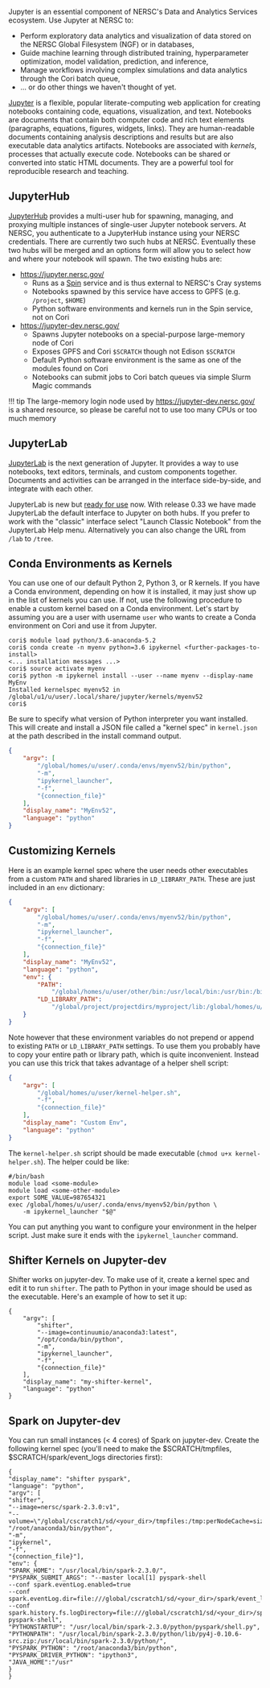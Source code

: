 Jupyter is an essential component of NERSC's Data and Analytics Services ecosystem.
Use Jupyter at NERSC to:

* Perform exploratory data analytics and visualization of data stored on the NERSC Global Filesystem (NGF) or in databases,
* Guide machine learning through distributed training, hyperparameter optimization, model validation, prediction, and inference,
* Manage workflows involving complex simulations and data analytics through the Cori batch queue,
* ... or do other things we haven't thought of yet.

[Jupyter](https://jupyter.readthedocs.io/en/latest/)
is a flexible, popular literate-computing web application for creating notebooks containing code, equations, visualization, and text.
Notebooks are documents that contain both computer code and rich text elements (paragraphs, equations, figures, widgets, links).
They are human-readable documents containing analysis descriptions and results but are also executable data analytics artifacts.
Notebooks are associated with *kernels*, processes that actually execute code.
Notebooks can be shared or converted into static HTML documents.
They are a powerful tool for reproducible research and teaching.

## JupyterHub

[JupyterHub](https://jupyterhub.readthedocs.io/en/stable/)
provides a multi-user hub for spawning, managing, and proxying multiple instances of single-user Jupyter notebook servers.
At NERSC, you authenticate to a JupyterHub instance using your NERSC credentials.
There are currently two such hubs at NERSC.
Eventually these two hubs will be merged and an options form will allow you to select how and where your notebook will spawn.
The two existing hubs are:

* https://jupyter.nersc.gov/
    * Runs as a [Spin](/services/spin/) service and is thus external to NERSC's Cray systems
    * Notebooks spawned by this service have access to GPFS (e.g. `/project`, `$HOME`)
    * Python software environments and kernels run in the Spin service, not on Cori
* https://jupyter-dev.nersc.gov/
    * Spawns Jupyter notebooks on a special-purpose large-memory node of Cori
    * Exposes GPFS and Cori `$SCRATCH` though not Edison `$SCRATCH`
    * Default Python software environment is the same as one of the modules found on Cori
    * Notebooks can submit jobs to Cori batch queues via simple Slurm Magic commands

!!! tip
    The large-memory login node used by <https://jupyter-dev.nersc.gov/>
    is a shared resource, so please be careful not to use too many CPUs
    or too much memory

## JupyterLab

[JupyterLab](https://jupyterlab.readthedocs.io/en/stable/)
is the next generation of Jupyter.
It provides a way to use notebooks, text editors, terminals, and custom components together.
Documents and activities can be arranged in the interface side-by-side, and integrate with each other.

JupyterLab is new but [ready for use](https://blog.jupyter.org/jupyterlab-is-ready-for-users-5a6f039b8906) now.
With release 0.33 we have made JupyterLab the default interface to Jupyter on both hubs.
If you prefer to work with the "classic" interface select "Launch Classic Notebook" from the JupyterLab Help menu.
Alternatively you can also change the URL from `/lab` to `/tree`.

## Conda Environments as Kernels

You can use one of our default Python 2, Python 3, or R kernels.
If you have a Conda environment, depending on how it is installed, it may just show up in the list of kernels you can use.
If not, use the following procedure to enable a custom kernel based on a Conda environment.
Let's start by assuming you are a user with username `user` who wants to create a Conda environment on Cori and use it from Jupyter.

    cori$ module load python/3.6-anaconda-5.2
    cori$ conda create -n myenv python=3.6 ipykernel <further-packages-to-install>
    <... installation messages ...>
    cori$ source activate myenv
    cori$ python -m ipykernel install --user --name myenv --display-name MyEnv
    Installed kernelspec myenv52 in /global/u1/u/user/.local/share/jupyter/kernels/myenv52
    cori$

Be sure to specify what version of Python interpreter you want installed.
This will create and install a JSON file called a "kernel spec" in `kernel.json` at the path described in the install command output.

```json
{
	"argv": [
  		"/global/homes/u/user/.conda/envs/myenv52/bin/python",
  		"-m",
  		"ipykernel_launcher",
  		"-f",
  		"{connection_file}"
 	],
 	"display_name": "MyEnv52",
 	"language": "python"
}
```

## Customizing Kernels

Here is an example kernel spec where the user needs other executables from a custom `PATH` and shared libraries in `LD_LIBRARY_PATH`.
These are just included in an `env` dictionary:

```json
{
	"argv": [
  		"/global/homes/u/user/.conda/envs/myenv52/bin/python",
  		"-m",
  		"ipykernel_launcher",
  		"-f",
  		"{connection_file}"
 	],
 	"display_name": "MyEnv52",
 	"language": "python",
	"env": {
    	"PATH":
			"/global/homes/u/user/other/bin:/usr/local/bin:/usr/bin:/bin",
    	"LD_LIBRARY_PATH":
			"/global/project/projectdirs/myproject/lib:/global/homes/u/user/lib"
  	}
}
```

Note however that these environment variables do not prepend or append to existing `PATH` or `LD_LIBRARY_PATH` settings.
To use them you probably have to copy your entire path or library path, which is quite inconvenient.
Instead you can use this trick that takes advantage of a helper shell script:

```json
{
	"argv": [
    	"/global/homes/u/user/kernel-helper.sh",
  		"-f",
  		"{connection_file}"
 	],
 	"display_name": "Custom Env",
 	"language": "python"
}
```

The `kernel-helper.sh` script should be made executable (`chmod u+x kernel-helper.sh`).
The helper could be like:

```shell
#/bin/bash
module load <some-module>
module load <some-other-module>
export SOME_VALUE=987654321
exec /global/homes/u/user/.conda/envs/myenv52/bin/python \
	-m ipykernel_launcher "$@"
```

You can put anything you want to configure your environment in the helper script.
Just make sure it ends with the `ipykernel_launcher` command.

## Shifter Kernels on Jupyter-dev

Shifter works on jupyter-dev.
To make use of it, create a kernel spec and edit it to run `shifter`.
The path to Python in your image should be used as the executable.
Here's an example of how to set it up:

```shell
{
	"argv": [
    	"shifter",
        "--image=continuumio/anaconda3:latest",
        "/opt/conda/bin/python",
        "-m",
		"ipykernel_launcher",
        "-f",
		"{connection_file}"
	],
    "display_name": "my-shifter-kernel",
    "language": "python"
}
```

## Spark on Jupyter-dev

You can run small instances (< 4 cores) of Spark on jupyter-dev.
Create the following kernel spec (you'll need to make the $SCRATCH/tmpfiles, $SCRATCH/spark/event_logs directories first):

```shell
{
"display_name": "shifter pyspark",
"language": "python",
"argv": [
"shifter",
"--image=nersc/spark-2.3.0:v1",
"--volume=\"/global/cscratch1/sd/<your_dir>/tmpfiles:/tmp:perNodeCache=size=200G\"",
"/root/anaconda3/bin/python",
"-m",
"ipykernel",
"-f",
"{connection_file}"],
"env": {
"SPARK_HOME": "/usr/local/bin/spark-2.3.0/",
"PYSPARK_SUBMIT_ARGS": "--master local[1] pyspark-shell 
--conf spark.eventLog.enabled=true 
--conf spark.eventLog.dir=file:///global/cscratch1/sd/<your_dir>/spark/event_logs 
--conf spark.history.fs.logDirectory=file:///global/cscratch1/sd/<your_dir>/spark/event_logs pyspark-shell",
"PYTHONSTARTUP": "/usr/local/bin/spark-2.3.0/python/pyspark/shell.py",
"PYTHONPATH": "/usr/local/bin/spark-2.3.0/python/lib/py4j-0.10.6-src.zip:/usr/local/bin/spark-2.3.0/python/",
"PYSPARK_PYTHON": "/root/anaconda3/bin/python",
"PYSPARK_DRIVER_PYTHON": "ipython3",
"JAVA_HOME":"/usr"
}
}
```